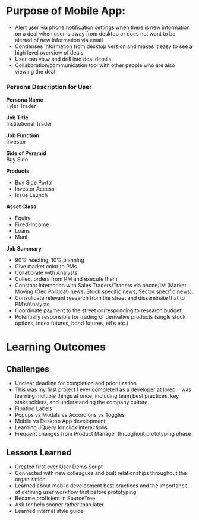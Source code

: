 # Purpose of Mobile App:
- Alert user via phone notification settings when there is new information on a deal when user is away from desktop or does not want to be alerted of new information via email
- Condenses information from desktop version and makes it easy to see a high level overview of deals
- User can view and drill into deal details
- Collaboration/communication tool with other people who are also viewing the deal


### Persona Description for User

**Persona Name**  
Tyler Trader

**Job Title**  
Institutional Trader

**Job Function**  
Investor

**Side of Pyramid**  
Buy Side

**Products**  
* Buy Side Portal
* Investor Access
* Issue Launch

**Asset Class**
* Equity
* Fixed-Income
* Loans
* Muni

**Job Summary**
* 90% reacting, 10% planning 
* Give market color to PMs 
* Collaborate with Analysts 
* Collect orders from PM and execute them 
* Constant interaction with Sales Traders/Traders via phone/IM (Market Moving (Geo Political) news, Stock specific news, Sector specific news). 
* Consolidate relevant research from the street and disseminate that to PM’s/Analysts. 
* Coordinate payment to the street corresponding to research budget 
* Potentially responsible for trading of derivative products (single stock options, index futures, bond futures, etf’s etc.)

# Learning Outcomes

## Challenges
- Unclear deadline for completion and prioritization
- This was my first project I ever completed as a developer at Ipreo. I was learning multiple things at once, including team best practices, key stakeholders, and understanding the company culture.
- Floating Labels
- Popups vs Modals vs Accordions vs Toggles
- Mobile vs Desktop App development
- Learning JQuery for click interactions
- Frequent changes from Product Manager throughout prototyping phase

## Lessons Learned
- Created first ever User Demo Script
- Connected with new colleagues and built relationships throughout the organization
- Learned about mobile development best practices and the importance of defining user workflow first before prototyping
- Became proficient in SourceTree
- Ask for help sooner rather than later
- Learned internal style guide

